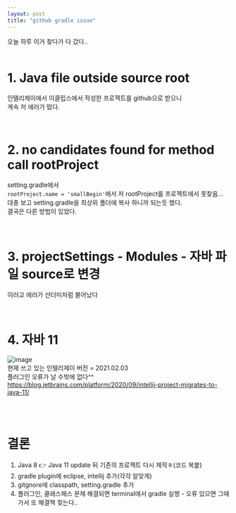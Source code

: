 ```yaml
---
layout: post
title: "github gradle issue"
---
```


오늘 하루 이거 찾다가 다 갔다..  
<br>

# 1. Java file outside source root
인텔리제이에서 이클립스에서 작성한 프로젝트를 github으로 받으니  
계속 저 에러가 떴다.  

<br>

# 2. no candidates found for method call rootProject
setting.gradle에서  
`rootProject.name = 'smallBegin'`에서 저 rootProject를 프로젝트에서 못찾음...  
대충 보고 setting.gradle을 최상위 폴더에 복사 하니까 되는듯 했다.  
결국은 다른 방법이 있었다.  

<br>

# 3. projectSettings - Modules - 자바 파일 source로 변경
이러고 에러가 산더미처럼 불어났다

<br>

# 4. 자바 11
![image](https://user-images.githubusercontent.com/86642180/147875849-344a9277-26e3-4d19-b97f-c00d4969ec9c.png)  
현재 쓰고 있는 인텔리제이 버전 = 2021.02.03  
플러그인 오류가 날 수밖에 없다^^  
https://blog.jetbrains.com/platform/2020/09/intellij-project-migrates-to-java-11/  

<br><br>

# 결론
1. Java 8 👉 Java 11 update 뒤 기존의 프로젝트 다시 제작ㅎ(코드 복붙)
2. gradle plugin에 eclipse, intellij 추가(각각 알맞게)
3. gitgnore에 classpath, setting.gradle 추가
4. 플러그인, 클래스패스 문제 해결되면 terminal에서 gradle 실행 - 오류 있으면 그때가서 또 해결책 찾는다..
